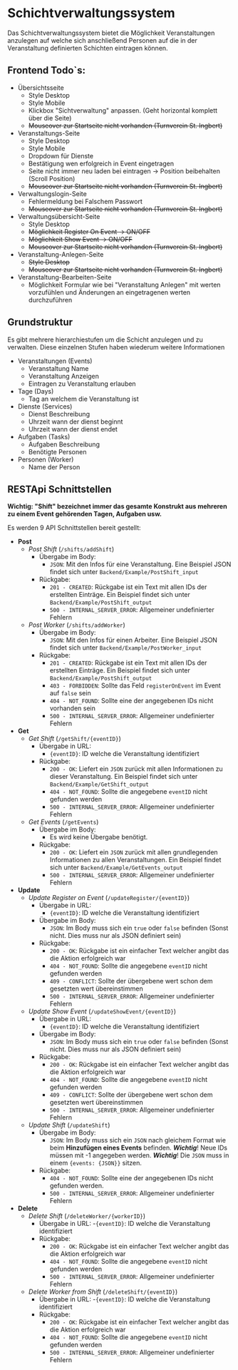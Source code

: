 # Schichtverwaltungssystem
Das Schichtverwaltungssystem bietet die Möglichkeit Veranstaltungen anzulegen auf welche sich anschließend Personen auf die in der Veranstaltung definierten Schichten eintragen können.

## Frontend Todo`s:

- Übersichtsseite
	- Style Desktop
	- Style Mobile
	- Klickbox "Sichtverwaltung" anpassen. (Geht horizontal komplett über die Seite)
	- ~~Mouseover zur Startseite nicht vorhanden (Turnverein St. Ingbert)~~
- Veranstaltungs-Seite
	- Style Desktop
	- Style Mobile
	- Dropdown für Dienste
	- Bestätigung wen erfolgreich in Event eingetragen
	- Seite nicht immer neu laden bei eintragen -> Position beibehalten (Scroll Position)
	- ~~Mouseover zur Startseite nicht vorhanden (Turnverein St. Ingbert)~~
- Verwaltungslogin-Seite
	- Fehlermeldung bei Falschem Passwort
	- ~~Mouseover zur Startseite nicht vorhanden (Turnverein St. Ingbert)~~
- Verwaltungsübersicht-Seite
	- Style Desktop
	- ~~Möglichkeit Register On Event -> ON/OFF~~
	- ~~Möglichkeit Show Event -> ON/OFF~~
	- ~~Mouseover zur Startseite nicht vorhanden (Turnverein St. Ingbert)~~
- Veranstaltung-Anlegen-Seite
  	- ~~Style Desktop~~
	- ~~Mouseover zur Startseite nicht vorhanden (Turnverein St. Ingbert)~~
- Veranstaltung-Bearbeiten-Seite
	- Möglichkeit Formular wie bei "Veranstaltung Anlegen" mit werten vorzufühlen und Änderungen an eingetragenen werten durchzuführen  

## Grundstruktur
Es gibt mehrere hierarchiestufen um die Schicht anzulegen und zu verwalten. Diese einzelnen Stufen haben wiederum weitere Informationen
 - Veranstaltungen (Events)
	 - Veranstaltung Name
	 - Veranstaltung Anzeigen
	 - Eintragen zu Veranstaltung erlauben
 - Tage (Days)
	 - Tag an welchem die Veranstaltung ist
 - Dienste (Services)
	 - Dienst Beschreibung
	 - Uhrzeit wann der dienst beginnt
	 - Uhrzeit wann der dienst endet
 - Aufgaben (Tasks)
	 - Aufgaben Beschreibung
	 - Benötigte Personen
 - Personen (Worker)
	 - Name der Person

## RESTApi Schnittstellen

**Wichtig: "Shift" bezeichnet immer das gesamte Konstrukt aus mehreren zu einem Event gehörenden Tagen, Aufgaben usw.**

Es werden 9 API Schnittstellen bereit gestellt:
- **Post**
	- *Post Shift* (`/shifts/addShift`)
		- Übergabe im Body:
			-  `JSON`: Mit den Infos für eine Veranstaltung. Eine Beispiel JSON findet sich unter `Backend/Example/PostShift_input`
		- Rückgabe:
			- `201 - CREATED`: Rückgabe ist ein Text mit allen IDs der erstellten Einträge. Ein Beispiel findet sich unter `Backend/Example/PostShift_output`
			- `500 - INTERNAL_SERVER_ERROR`: Allgemeiner undefinierter Fehlern
	- *Post Worker* (`/shifts/addWorker`)
		- Übergabe im Body: 
			- `JSON`: Mit den Infos für einen Arbeiter. Eine Beispiel JSON findet sich unter `Backend/Example/PostWorker_input`
		- Rückgabe:
			- `201 - CREATED`: Rückgabe ist ein Text mit allen IDs der erstellten Einträge. Ein Beispiel findet sich unter `Backend/Example/PostShift_output`
			- `403 - FORBIDDEN`: Sollte das Feld `registerOnEvent` im Event auf `false` sein
			- `404 - NOT_FOUND`: Sollte eine der angegebenen IDs nicht vorhanden sein
			- `500 - INTERNAL_SERVER_ERROR`: Allgemeiner undefinierter Fehlern
- **Get**
	- *Get Shift* (`/getShift/{eventID}`)
		- Übergabe in URL:
			- `{eventID}`: ID welche die Veranstaltung identifiziert
		- Rückgabe:
			- `200 - OK`: Liefert ein `JSON` zurück mit allen Informationen zu dieser Veranstaltung. Ein Beispiel findet sich unter `Backend/Example/GetShift_output`
			- `404 - NOT_FOUND`: Sollte die angegebene `eventID` nicht gefunden werden
			- `500 - INTERNAL_SERVER_ERROR`: Allgemeiner undefinierter Fehlern
	- *Get Events* (`/getEvents`)
		- Übergabe im Body:
			- Es wird keine Übergabe benötigt.
		- Rückgabe:
			- `200 - OK`: Liefert ein `JSON` zurück mit allen grundlegenden Informationen zu allen Veranstaltungen. Ein Beispiel findet sich unter `Backend/Example/GetEvents_output`
			- `500 - INTERNAL_SERVER_ERROR`: Allgemeiner undefinierter Fehlern
- **Update**
	- *Update Register on Event* (`/updateRegister/{eventID}`)
		- Übergabe in URL:
			- `{eventID}`: ID welche die Veranstaltung identifiziert
		- Übergabe im Body:
			- `JSON`: Im Body muss sich ein `true` oder `false` befinden (Sonst nicht. Dies muss nur als JSON definiert sein)
		- Rückgabe:
			- `200 - OK`: Rückgabe ist ein einfacher Text welcher angibt das die Aktion erfolgreich war
			- `404 - NOT_FOUND`: Sollte die angegebene `eventID` nicht gefunden werden
			- `409 - CONFLICT`: Sollte der übergebene wert schon dem gesetzten wert übereinstimmen
			- `500 - INTERNAL_SERVER_ERROR`: Allgemeiner undefinierter Fehlern
	- *Update Show Event* (`/updateShowEvent/{eventID}`)
		- Übergabe in URL:
			- `{eventID}`: ID welche die Veranstaltung identifiziert
		- Übergabe im Body:
			-  `JSON`: Im Body muss sich ein `true` oder `false` befinden (Sonst nicht. Dies muss nur als JSON definiert sein)
		- Rückgabe:
			- `200 - OK`: Rückgabe ist ein einfacher Text welcher angibt das die Aktion erfolgreich war
			- `404 - NOT_FOUND`: Sollte die angegebene `eventID` nicht gefunden werden
			- `409 - CONFLICT`: Sollte der übergebene wert schon dem gesetzten wert übereinstimmen
			- `500 - INTERNAL_SERVER_ERROR`: Allgemeiner undefinierter Fehlern
	- *Update Shift* (`/updateShift`)
		- Übergabe im Body:
			-  `JSON`: Im Body muss sich ein `JSON` nach gleichem Format wie beim **Hinzufügen eines Events** befinden. ***Wichtig***! Neue IDs müssen mit -1 angegeben werden. ***Wichtig***! Die `JSON` muss in einem `{events: {JSON}}` sitzen.
		- Rückgabe:
			- `404 - NOT_FOUND`: Sollte eine der angegebenen IDs nicht gefunden werden.
			- `500 - INTERNAL_SERVER_ERROR`: Allgemeiner undefinierter Fehlern
- **Delete**
	- *Delete Shift* (`/deleteWorker/{workerID}`)
		- Übergabe in URL:
			-`{eventID}`: ID welche die Veranstaltung identifiziert
		- Rückgabe:
			- `200 - OK`: Rückgabe ist ein einfacher Text welcher angibt das die Aktion erfolgreich war
			- `404 - NOT_FOUND`: Sollte die angegebene `eventID` nicht gefunden werden
			- `500 - INTERNAL_SERVER_ERROR`: Allgemeiner undefinierter Fehlern
	- *Delete Worker from Shift* (`/deleteShift/{eventID}`)
		- Übergabe in URL:
			-`{eventID}`: ID welche die Veranstaltung identifiziert
		- Rückgabe:
			- `200 - OK`: Rückgabe ist ein einfacher Text welcher angibt das die Aktion erfolgreich war
			- `404 - NOT_FOUND`: Sollte die angegebene `eventID` nicht gefunden werden
			- `500 - INTERNAL_SERVER_ERROR`: Allgemeiner undefinierter Fehlern
